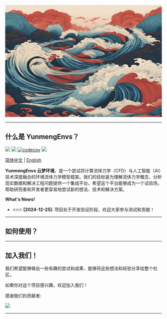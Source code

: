 <p align="center">
  <a href="https://github.com/NumHub612/YunmengEnvs">
    <img src="./docs/assets/logo.jpg" alt="YunmengEnvs" width="560" height="360" />
  </a>
</p>

---------------------------------------------------------------------------------

## 什么是 YunmengEnvs？

[![](https://img.shields.io/badge/license-Apache--2.0-red)](./LICENSE) [![](https://img.shields.io/badge/python-3.10+-blue)](https://www.python.org/downloads/) [![codecov](https://codecov.io/gh/NumHub612/YunMengEnvs/graph/badge.svg?token=MP9A5GAI9Z)](https://codecov.io/gh/NumHub612/YunMengEnvs) [![](https://img.shields.io/badge/Docs-YunMengHome-blue?logo=markdown)](https://NumHub612.github.io/YunmengEnvs/)

[简体中文](README.md) | [English](README.md)

**YunmengEnvs 云梦环境**，是一个尝试将计算流体力学（CFD）与人工智能（AI）技术深度融合的环境流体力学模型框架。我们的目标是为理解流体力学概念、分析现实数据和解决工程问题提供一个集成平台，希望这个平台能够成为一个试验场，帮助研究者和开发者更容易地尝试新的想法、技术和解决方案。

**What's News!**

- 🔥🔥🔥 **[2024-12-25]**: 项目处于开发验证阶段，欢迎大家参与测试和贡献！

---------------------------------------------------------------------------------

## 如何使用？



---------------------------------------------------------------------------------

## 加入我们！  

我们希望能够做出一些有趣的尝试和成果，能够将这些想法和经验分享给整个社区。

如果你对这个项目感兴趣，欢迎加入我们！   

感谢我们的贡献者:

<a href="https://github.com/NumHub612/YunmengEnvs/graphs/contributors">
  <img src="https://contrib.rocks/image?repo=NumHub612/YunmengEnvs" />
</a>

---------------------------------------------------------------------------------
